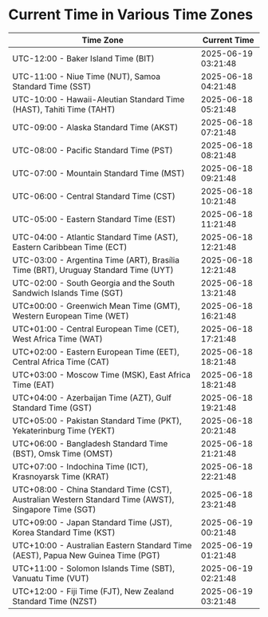 # Current Time in Various Time Zones

| Time Zone | Current Time |
|-----------|--------------|
| UTC-12:00 - Baker Island Time (BIT) | 2025-06-19 03:21:48 |
| UTC-11:00 - Niue Time (NUT), Samoa Standard Time (SST) | 2025-06-18 04:21:48 |
| UTC-10:00 - Hawaii-Aleutian Standard Time (HAST), Tahiti Time (TAHT) | 2025-06-18 05:21:48 |
| UTC-09:00 - Alaska Standard Time (AKST) | 2025-06-18 07:21:48 |
| UTC-08:00 - Pacific Standard Time (PST) | 2025-06-18 08:21:48 |
| UTC-07:00 - Mountain Standard Time (MST) | 2025-06-18 09:21:48 |
| UTC-06:00 - Central Standard Time (CST) | 2025-06-18 10:21:48 |
| UTC-05:00 - Eastern Standard Time (EST) | 2025-06-18 11:21:48 |
| UTC-04:00 - Atlantic Standard Time (AST), Eastern Caribbean Time (ECT) | 2025-06-18 12:21:48 |
| UTC-03:00 - Argentina Time (ART), Brasília Time (BRT), Uruguay Standard Time (UYT) | 2025-06-18 12:21:48 |
| UTC-02:00 - South Georgia and the South Sandwich Islands Time (SGT) | 2025-06-18 13:21:48 |
| UTC±00:00 - Greenwich Mean Time (GMT), Western European Time (WET) | 2025-06-18 16:21:48 |
| UTC+01:00 - Central European Time (CET), West Africa Time (WAT) | 2025-06-18 17:21:48 |
| UTC+02:00 - Eastern European Time (EET), Central Africa Time (CAT) | 2025-06-18 18:21:48 |
| UTC+03:00 - Moscow Time (MSK), East Africa Time (EAT) | 2025-06-18 18:21:48 |
| UTC+04:00 - Azerbaijan Time (AZT), Gulf Standard Time (GST) | 2025-06-18 19:21:48 |
| UTC+05:00 - Pakistan Standard Time (PKT), Yekaterinburg Time (YEKT) | 2025-06-18 20:21:48 |
| UTC+06:00 - Bangladesh Standard Time (BST), Omsk Time (OMST) | 2025-06-18 21:21:48 |
| UTC+07:00 - Indochina Time (ICT), Krasnoyarsk Time (KRAT) | 2025-06-18 22:21:48 |
| UTC+08:00 - China Standard Time (CST), Australian Western Standard Time (AWST), Singapore Time (SGT) | 2025-06-18 23:21:48 |
| UTC+09:00 - Japan Standard Time (JST), Korea Standard Time (KST) | 2025-06-19 00:21:48 |
| UTC+10:00 - Australian Eastern Standard Time (AEST), Papua New Guinea Time (PGT) | 2025-06-19 01:21:48 |
| UTC+11:00 - Solomon Islands Time (SBT), Vanuatu Time (VUT) | 2025-06-19 02:21:48 |
| UTC+12:00 - Fiji Time (FJT), New Zealand Standard Time (NZST) | 2025-06-19 03:21:48 |
